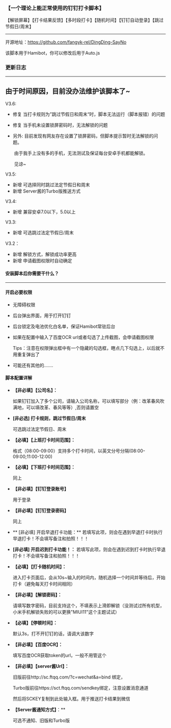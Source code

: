 ### 【一个理论上能正常使用的钉钉打卡脚本】

【解锁屏幕】【打卡结果反馈】【多时段打卡】【随机时间】【钉钉自动登录】【跳过节假日/周末】

------

开源地址：https://github.com/fangyk-rel/DingDing-SayNo

该脚本用于Hamibot，你可以修改后用于Auto.js

### 更新日志
------
由于时间原因，目前没办法维护该脚本了~
------

V3.6:  

- 修复	当打卡规则为”跳过节假日和周末“时，脚本无法运行（脚本报错）的问题

- 修复	当手机未设置锁屏密码时，无法解锁的问题

- 另外:    目前发现有网友存在设置了锁屏密码，但脚本提示暂时无法解锁的问题。

  ​			 由于我手上没有多的手机，无法测试及保证每台安卓手机都能解锁。

  ​			 见谅~

V3.5:  

- 新增	可选择同时跳过法定节假日和周末
- 新增	Server酱的Turbo版推送方式

V3.4:  

- 新增	兼容安卓7.0以下，5.0以上

V3.3:  

- 新增	可选跳过法定节假日/周末

V3.2：  

- 新增	解锁方式，解锁成功率更高
- 新增	申请截图权限时自动确定

#### 安装脚本后你需要干什么？

------

#### 开启必要权限

- 无障碍权限

- 后台弹出界面，用于打开钉钉

- 后台锁定及电池优化白名单，保证Hamibot常驻后台

- 如果在配置中输入了百度OCR url或者勾选了上传截图，会申请截图权限  

  Tips：注意在权限弹出框中有一个隐藏的勾选框，瞎点几下勾选上，以后就不用重复弹出了

- 可能还有其他的.......

#### 脚本配置详解

- **【非必填】【公司名】：**  

  如果钉钉加入了多个公司，请输入公司名称，可以填写部分（例：改革春风吹满地，可以填改革、春风等等）,否则请置空

- **[非必选] 打卡规则，跳过节假日/周末**

  可选跳过法定节假日、周末

- **【必填】【上班打卡时间范围】：**  

  格式（08:00-09:00）支持多个打卡时间，以英文分号分隔(08:00-09:00;11:00-12:00)

- **【必填】【下班打卡时间范围】：**  

  同上

- **【非必填】【钉钉登录账号】**

  用于登录

- **【非必填】【钉钉登录密码】**

  同上

- ** [非必填] 开启早退打卡功能：**
若填写此项，则会在遇到早退打卡时执行早退打卡！不会填写备注和拍照！！！

- **[非必填] 开启迟到打卡功能！：**
若填写此项，则会在遇到迟到打卡时执行早退打卡！不会填写备注和拍照！！！

- **【必填】【打卡随机时间】：**  

  进入打卡页面后，会从10s~输入的时间内，随机选择一个时间并等待后，开始打卡（避免每天打卡时间相同）

- **【非必填】【解锁密码】：**  

  请填写数字密码，目前支持这个，不填表示上滑即解锁（没测试过所有机型，小米手机解锁失败的可以更换"MIUI11"这个主题试试）

- **【必填】【停顿时间】：**  

  默认3s，打不开钉钉的话，请调大该数字

- **【非必填】【百度OCR】：**  

  填写百度OCR获取token的url，一般不用管这个

- **【非必填】【server酱Url】：**  

  旧版前往http://sc.ftqq.com/?c=wechat&a=bind 绑定，

  Turbo版前往https://sct.ftqq.com/sendkey绑定，注意设置消息通道

  然后将SCKEY复制到此处输入框。用于推送打卡结果到微信

- **【Server酱通知方式】**：**  

  可选不通知、旧版和Turbo版
